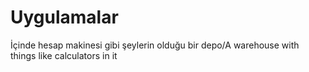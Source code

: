 # Uygulamalar
İçinde hesap makinesi gibi şeylerin olduğu bir depo/A warehouse with things like calculators in it

